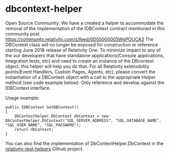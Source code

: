 # dbcontext-helper
Open Source Community: We have a created a helper to accommodate the removal of the implementation of the IDBContext contract mentioned in this community post https://community.relativity.com/s/feed/0D55000005WgPOUCA3 The DBContext class will no longer be exposed for construction or reference starting June 2018 release of Relativity One. To minimize impact to any of the our developers that have standalone applications(Console applications, Integration tests, etc) and need to create an instance of the DBcontext object, this helper will help you do that. For all Relativity extensibility points(Event Handlers, Custom Pages, Agents, etc), please convert the instantiation of a DBContext object with a call to the appropriate Helper method (see code example below). Only reference and develop against the IDBContext interface.

Usage example:

```
public IDBContext GetDBContext()
{
	DbContextHelper.DbContext dbContext = new DbContextHelper.DbContext("SQL_SERVER_ADDRESS", "SQL_DATABASE_NAME", "SQL_USER_NAME", "SQL_PASSWORD");
	return dbContext;
}
```

You can also find the implementation of DbContextHelper.DbContext in the [relativity-test-helpers](https://github.com/relativitydev/relativity-test-helpers) Github project.

